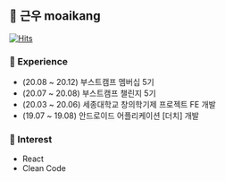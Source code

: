 ## 🗿 근우 moaikang

[![Hits](https://hits.seeyoufarm.com/api/count/incr/badge.svg?url=https%3A%2F%2Fgithub.com%2Fmoaikang&count_bg=%235555DF&title_bg=%23555555&icon=verizon.svg&icon_color=%23F5F5F5&title=Visit&edge_flat=false)](https://hits.seeyoufarm.com)

### 🌈 Experience

- (20.08 ~ 20.12) 부스트캠프 멤버십 5기
- (20.07 ~ 20.08) 부스트캠프 챌린지 5기
- (20.03 ~ 20.06) 세종대학교 창의학기제 프로젝트 FE 개발
- (19.07 ~ 19.08) 안드로이드 어플리케이션 [더치] 개발
### 👀 Interest

- React
- Clean Code 
